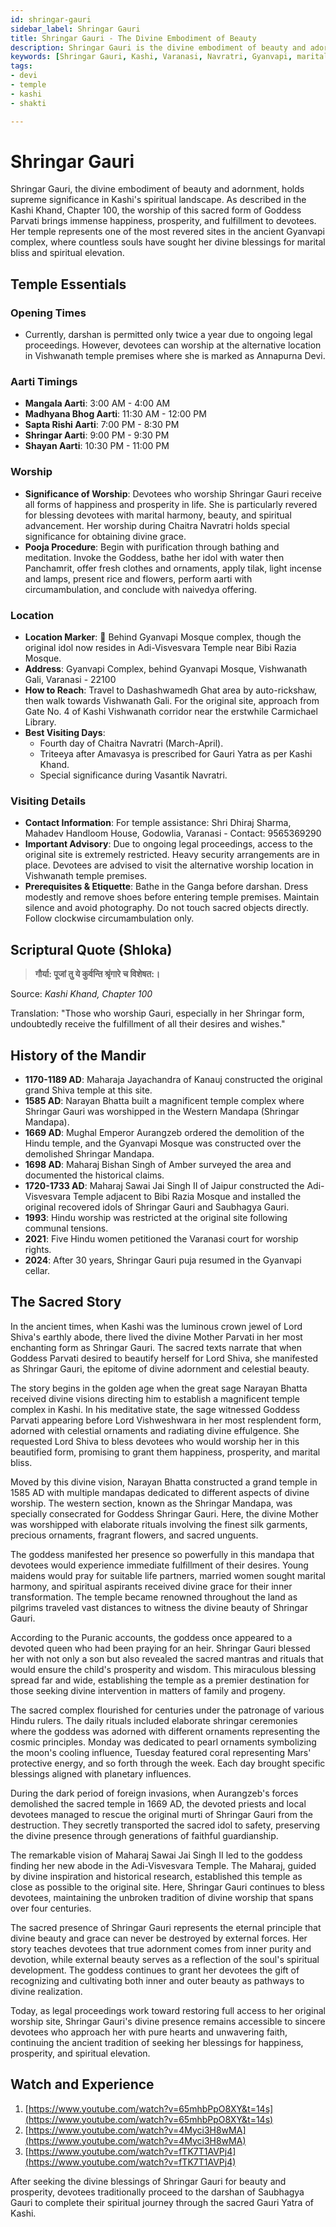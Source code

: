 ```yaml
---
id: shringar-gauri
sidebar_label: Shringar Gauri
title: Shringar Gauri - The Divine Embodiment of Beauty
description: Shringar Gauri is the divine embodiment of beauty and adornment, and the worship of this sacred form of Goddess Parvati brings immense happiness and prosperity.
keywords: [Shringar Gauri, Kashi, Varanasi, Navratri, Gyanvapi, marital bliss]
tags:
- devi
- temple
- kashi
- shakti

---
```

# Shringar Gauri

Shringar Gauri, the divine embodiment of beauty and adornment, holds supreme significance in Kashi's spiritual landscape. As described in the Kashi Khand, Chapter 100, the worship of this sacred form of Goddess Parvati brings immense happiness, prosperity, and fulfillment to devotees. Her temple represents one of the most revered sites in the ancient Gyanvapi complex, where countless souls have sought her divine blessings for marital bliss and spiritual elevation.

## Temple Essentials

### Opening Times
* Currently, darshan is permitted only twice a year due to ongoing legal proceedings. However, devotees can worship at the alternative location in Vishwanath temple premises where she is marked as Annapurna Devi.

### Aarti Timings
* **Mangala Aarti**: 3:00 AM - 4:00 AM
* **Madhyana Bhog Aarti**: 11:30 AM - 12:00 PM
* **Sapta Rishi Aarti**: 7:00 PM - 8:30 PM
* **Shringar Aarti**: 9:00 PM - 9:30 PM
* **Shayan Aarti**: 10:30 PM - 11:00 PM

### Worship
* **Significance of Worship**: Devotees who worship Shringar Gauri receive all forms of happiness and prosperity in life. She is particularly revered for blessing devotees with marital harmony, beauty, and spiritual advancement. Her worship during Chaitra Navratri holds special significance for obtaining divine grace.
* **Pooja Procedure**: Begin with purification through bathing and meditation. Invoke the Goddess, bathe her idol with water then Panchamrit, offer fresh clothes and ornaments, apply tilak, light incense and lamps, present rice and flowers, perform aarti with circumambulation, and conclude with naivedya offering.

### Location
* **Location Marker**: 📍 Behind Gyanvapi Mosque complex, though the original idol now resides in Adi-Visvesvara Temple near Bibi Razia Mosque.
* **Address**: Gyanvapi Complex, behind Gyanvapi Mosque, Vishwanath Gali, Varanasi - 22100
* **How to Reach**: Travel to Dashashwamedh Ghat area by auto-rickshaw, then walk towards Vishwanath Gali. For the original site, approach from Gate No. 4 of Kashi Vishwanath corridor near the erstwhile Carmichael Library.
* **Best Visiting Days**:
  * Fourth day of Chaitra Navratri (March-April).
  * Triteeya after Amavasya is prescribed for Gauri Yatra as per Kashi Khand.
  * Special significance during Vasantik Navratri.

### Visiting Details
* **Contact Information**: For temple assistance: Shri Dhiraj Sharma, Mahadev Handloom House, Godowlia, Varanasi - Contact: 9565369290
* **Important Advisory**: Due to ongoing legal proceedings, access to the original site is extremely restricted. Heavy security arrangements are in place. Devotees are advised to visit the alternative worship location in Vishwanath temple premises.
* **Prerequisites & Etiquette**: Bathe in the Ganga before darshan. Dress modestly and remove shoes before entering temple premises. Maintain silence and avoid photography. Do not touch sacred objects directly. Follow clockwise circumambulation only.

## Scriptural Quote (Shloka)
> **गौर्या: पूजां तु ये कुर्वन्ति श्रृंगारे च विशेषत:।**

Source: *Kashi Khand, Chapter 100*

Translation: "Those who worship Gauri, especially in her Shringar form, undoubtedly receive the fulfillment of all their desires and wishes."

## History of the Mandir
* **1170-1189 AD**: Maharaja Jayachandra of Kanauj constructed the original grand Shiva temple at this site.
* **1585 AD**: Narayan Bhatta built a magnificent temple complex where Shringar Gauri was worshipped in the Western Mandapa (Shringar Mandapa).
* **1669 AD**: Mughal Emperor Aurangzeb ordered the demolition of the Hindu temple, and the Gyanvapi Mosque was constructed over the demolished Shringar Mandapa.
* **1698 AD**: Maharaj Bishan Singh of Amber surveyed the area and documented the historical claims.
* **1720-1733 AD**: Maharaj Sawai Jai Singh II of Jaipur constructed the Adi-Visvesvara Temple adjacent to Bibi Razia Mosque and installed the original recovered idols of Shringar Gauri and Saubhagya Gauri.
* **1993**: Hindu worship was restricted at the original site following communal tensions.
* **2021**: Five Hindu women petitioned the Varanasi court for worship rights.
* **2024**: After 30 years, Shringar Gauri puja resumed in the Gyanvapi cellar.

## The Sacred Story

In the ancient times, when Kashi was the luminous crown jewel of Lord Shiva's earthly abode, there lived the divine Mother Parvati in her most enchanting form as Shringar Gauri. The sacred texts narrate that when Goddess Parvati desired to beautify herself for Lord Shiva, she manifested as Shringar Gauri, the epitome of divine adornment and celestial beauty.

The story begins in the golden age when the great sage Narayan Bhatta received divine visions directing him to establish a magnificent temple complex in Kashi. In his meditative state, the sage witnessed Goddess Parvati appearing before Lord Vishweshwara in her most resplendent form, adorned with celestial ornaments and radiating divine effulgence. She requested Lord Shiva to bless devotees who would worship her in this beautified form, promising to grant them happiness, prosperity, and marital bliss.

Moved by this divine vision, Narayan Bhatta constructed a grand temple in 1585 AD with multiple mandapas dedicated to different aspects of divine worship. The western section, known as the Shringar Mandapa, was specially consecrated for Goddess Shringar Gauri. Here, the divine Mother was worshipped with elaborate rituals involving the finest silk garments, precious ornaments, fragrant flowers, and sacred unguents.

The goddess manifested her presence so powerfully in this mandapa that devotees would experience immediate fulfillment of their desires. Young maidens would pray for suitable life partners, married women sought marital harmony, and spiritual aspirants received divine grace for their inner transformation. The temple became renowned throughout the land as pilgrims traveled vast distances to witness the divine beauty of Shringar Gauri.

According to the Puranic accounts, the goddess once appeared to a devoted queen who had been praying for an heir. Shringar Gauri blessed her with not only a son but also revealed the sacred mantras and rituals that would ensure the child's prosperity and wisdom. This miraculous blessing spread far and wide, establishing the temple as a premier destination for those seeking divine intervention in matters of family and progeny.

The sacred complex flourished for centuries under the patronage of various Hindu rulers. The daily rituals included elaborate shringar ceremonies where the goddess was adorned with different ornaments representing the cosmic principles. Monday was dedicated to pearl ornaments symbolizing the moon's cooling influence, Tuesday featured coral representing Mars' protective energy, and so forth through the week. Each day brought specific blessings aligned with planetary influences.

During the dark period of foreign invasions, when Aurangzeb's forces demolished the sacred temple in 1669 AD, the devoted priests and local devotees managed to rescue the original murti of Shringar Gauri from the destruction. They secretly transported the sacred idol to safety, preserving the divine presence through generations of faithful guardianship.

The remarkable vision of Maharaj Sawai Jai Singh II led to the goddess finding her new abode in the Adi-Visvesvara Temple. The Maharaj, guided by divine inspiration and historical research, established this temple as close as possible to the original site. Here, Shringar Gauri continues to bless devotees, maintaining the unbroken tradition of divine worship that spans over four centuries.

The sacred presence of Shringar Gauri represents the eternal principle that divine beauty and grace can never be destroyed by external forces. Her story teaches devotees that true adornment comes from inner purity and devotion, while external beauty serves as a reflection of the soul's spiritual development. The goddess continues to grant her devotees the gift of recognizing and cultivating both inner and outer beauty as pathways to divine realization.

Today, as legal proceedings work toward restoring full access to her original worship site, Shringar Gauri's divine presence remains accessible to sincere devotees who approach her with pure hearts and unwavering faith, continuing the ancient tradition of seeking her blessings for happiness, prosperity, and spiritual elevation.

## Watch and Experience
1. [https://www.youtube.com/watch?v=65mhbPpO8XY&t=14s](https://www.youtube.com/watch?v=65mhbPpO8XY&t=14s)
2. [https://www.youtube.com/watch?v=4Myci3H8wMA](https://www.youtube.com/watch?v=4Myci3H8wMA)
3. [https://www.youtube.com/watch?v=fTK7T1AVPj4](https://www.youtube.com/watch?v=fTK7T1AVPj4)

After seeking the divine blessings of Shringar Gauri for beauty and prosperity, devotees traditionally proceed to the darshan of Saubhagya Gauri to complete their spiritual journey through the sacred Gauri Yatra of Kashi.